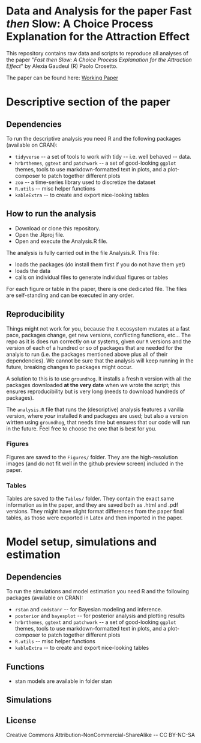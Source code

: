 # Data and Analysis for the paper Fast *then* Slow: A Choice Process Explanation for the Attraction Effect

This repository contains raw data and scripts to reproduce all analyses of the paper "*Fast then Slow: A Choice Process Explanation for the Attraction Effect*" by Alexia Gaudeul (R) Paolo Crosetto.

The paper can be found here: [Working Paper](https://ideas.repec.org/p/gbl/wpaper/2019-06.html)

# Descriptive section of the paper
## Dependencies
To run the descriptive analysis you need R and the following packages (available on CRAN):

- `tidyverse` -- a set of tools to work with tidy -- i.e. well behaved -- data. 
- `hrbrthemes`, `ggtext` and `patchwork` -- a set of good-looking `ggplot` themes, tools to use markdown-formatted text in plots, and a plot-composer to patch together different plots
- `zoo` -- a time-series library used to discretize the dataset
- `R.utils` -- misc helper functions
- `kableExtra` -- to create and export nice-looking tables

## How to run the analysis

- Download or clone this repository.
- Open the .Rproj file.
- Open and execute the Analysis.R file.

The analysis is fully carried out in the file Analysis.R. This file:

- loads the packages (do install them first if you do not have them yet)
- loads the data
- calls on individual files to generate individual figures or tables

For each figure or table in the paper, there is one dedicated file. The files are self-standing and can be executed in any order.

## Reproducibility

Things might not work for you, because the `R` ecosystem mutates at a fast pace, packages change, get new versions, conflicting functions, etc... The repo as it is does run correctly on ur systems, given our `R` versions and the version of each of a hundred or so of packages that are needed for the analyis to run (i.e. the packages mentioned above plus all of their dependencies). We cannot be sure that the analysis will keep running in the future, breaking changes to packages might occur. 

A solution to this is to use `groundhog`. It installs a fresh `R` version with all the packages downloaded **at the very date** when we wrote the script; this ensures reproducibility but is very long (needs to download hundreds of packages).

The `analysis.R` file that runs the (descriptive) analysis features a vanilla version, where *your* installed `R` and packages are used; but also a version wirtten using `groundhog`, that needs time but ensures that our code will run in the future. Feel free to choose the one that is best for you. 

### Figures
Figures are saved to the `Figures/` folder. They are the high-resolution images (and do not fit well in the github preview screen) included in the paper.

### Tables
Tables are saved to the `Tables/` folder. They contain the exact same information as in the paper, and they are saved both as .html and .pdf versions. They might have slight format differences from the paper final tables, as those were exported in Latex and then imported in the paper.


# Model setup, simulations and estimation 
## Dependencies

To run the simulations and model estimation you need R and the following packages (available on CRAN):

- `rstan` and `cmdstanr` -- for Bayesian modeling and inference.
- `posterior` and `bayesplot` -- for posterior analysis and plotting results
- `hrbrthemes`, `ggtext` and `patchwork` -- a set of good-looking `ggplot` themes, tools to use markdown-formatted text in plots, and a plot-composer to patch together different plots
- `R.utils` -- misc helper functions
- `kableExtra` -- to create and export nice-looking tables

## Functions

- stan models are available in folder stan 

## Simulations

## License

Creative Commons Attribution-NonCommercial-ShareAlike -- CC BY-NC-SA

